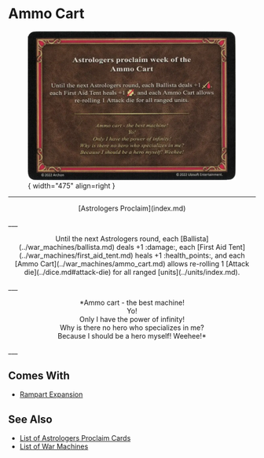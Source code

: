 # Ammo Cart

<figure markdown="span">

![Ammo Cart](../assets/astrologers_proclaim-ammo_cart.webp){ width="475" align=right }

</figure>

___
<p style="text-align: center;" markdown>[Astrologers Proclaim](index.md)</p>
___
<p style="text-align: center;" markdown>Until the next Astrologers round, each [Ballista](../war_machines/ballista.md) deals +1 :damage:, each [First Aid Tent](../war_machines/first_aid_tent.md) heals +1 :health_points:‍, and each [Ammo Cart](../war_machines/ammo_cart.md) allows re-rolling 1 [Attack die](../dice.md#attack-die) for all ranged [units](../units/index.md).</p>
___
<p style="text-align: center;" markdown>*Ammo cart - the best machine!<br>Yo!<br>Only I have the power of infinity!<br>Why is there no hero who specializes in me?<br>Because I should be a hero myself! Weehee!*</p>
___


## Comes With

- [Rampart Expansion](../content.md)


## See Also

- [List of Astrologers Proclaim Cards](index.md)
- [List of War Machines](../war_machines/index.md)
